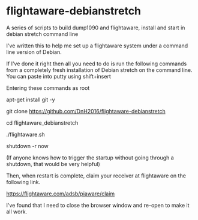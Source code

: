 # flightaware-debianstretch
A series of scripts to build dump1090 and flightaware, install and start in debian stretch command line

I've written this to help me set up a flightaware system under a command line version of Debian. 

If I've done it right then all you need to do is run the following commands from a completely fresh installation of Debian stretch on the command line. You can paste into putty using shift+insert

Entering these commands as root

apt-get install git  -y

git clone https://github.com/DnH2016/flightaware-debianstretch

cd flightaware_debianstretch

./flightaware.sh

shutdown -r now

(If anyone knows how to trigger the startup without going through a shutdown, that would be very helpful)

Then, when restart is complete, claim your receiver at flightaware on the following link.

https://flightaware.com/adsb/piaware/claim

I've found that I need to close the browser window and re-open to make it all work.


